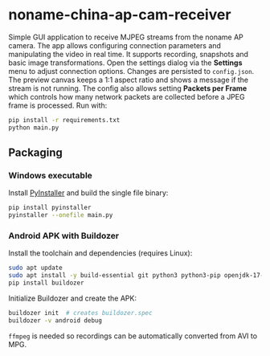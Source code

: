 # noname-china-ap-cam-receiver

Simple GUI application to receive MJPEG streams from the noname AP camera.
The app allows configuring connection parameters and manipulating the video in
real time. It supports recording, snapshots and basic image transformations.
Open the settings dialog via the **Settings** menu to adjust connection
options. Changes are persisted to `config.json`.
The preview canvas keeps a 1:1 aspect ratio and shows a message if the stream
is not running.
The config also allows setting **Packets per Frame** which controls how many
network packets are collected before a JPEG frame is processed.
Run with:
```bash
pip install -r requirements.txt
python main.py
```

## Packaging

### Windows executable
Install [PyInstaller](https://pyinstaller.org) and build the single file binary:

```bash
pip install pyinstaller
pyinstaller --onefile main.py
```

### Android APK with Buildozer
Install the toolchain and dependencies (requires Linux):

```bash
sudo apt update
sudo apt install -y build-essential git python3 python3-pip openjdk-17-jdk ffmpeg
pip install buildozer
```

Initialize Buildozer and create the APK:

```bash
buildozer init  # creates buildozer.spec
buildozer -v android debug
```

`ffmpeg` is needed so recordings can be automatically converted from AVI to MPG.
